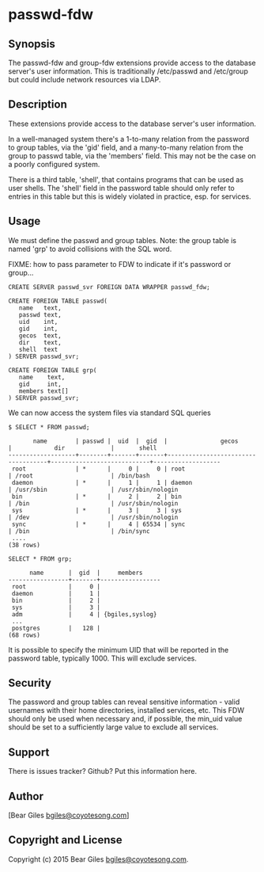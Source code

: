passwd-fdw
==========

Synopsis
--------

The passwd-fdw and group-fdw extensions provide access to the database server's
user information. This is traditionally /etc/passwd and /etc/group but could
include network resources via LDAP.

Description
-----------

These extensions provide access to the database server's user information.

In a well-managed system there's a 1-to-many relation from the password to
group tables, via the 'gid' field, and a many-to-many relation from the 
group to passwd table, via the 'members' field. This may not be the case 
on a poorly configured system.

There is a third table, 'shell', that contains programs that can be used 
as user shells. The 'shell' field in the password table should only refer
to entries in this table but this is widely violated in practice, esp. for
services.


Usage
-----

We must define the passwd and group tables.
Note: the group table is named 'grp' to avoid collisions with the SQL word.

FIXME: how to pass parameter to FDW to indicate if it's password or group...

```{sql}
CREATE SERVER passwd_svr FOREIGN DATA WRAPPER passwd_fdw;

CREATE FOREIGN TABLE passwd(
   name   text,
   passwd text,
   uid    int,
   gid    int,
   gecos  text,
   dir    text,
   shell  text
) SERVER passwd_svr;

CREATE FOREIGN TABLE grp(
   name    text,
   gid     int,
   members text[]
) SERVER passwd_svr;
```

We can now access the system files via standard SQL queries

```{sql}
$ SELECT * FROM passwd;

       name        | passwd |  uid  |  gid  |               gecos                |            dir             |       shell       
-------------------+--------+-------+-------+------------------------------------+----------------------------+-------------------
 root              | *      |     0 |     0 | root                               | /root                      | /bin/bash
 daemon            | *      |     1 |     1 | daemon                             | /usr/sbin                  | /usr/sbin/nologin
 bin               | *      |     2 |     2 | bin                                | /bin                       | /usr/sbin/nologin
 sys               | *      |     3 |     3 | sys                                | /dev                       | /usr/sbin/nologin
 sync              | *      |     4 | 65534 | sync                               | /bin                       | /bin/sync
 ....
(38 rows)

SELECT * FROM grp;

      name       |  gid  |     members     
-----------------+-------+-----------------
 root            |     0 | 
 daemon          |     1 | 
 bin             |     2 | 
 sys             |     3 | 
 adm             |     4 | {bgiles,syslog}
 ...
 postgres        |   128 | 
(68 rows)
```

It is possible to specify the minimum UID that will be reported in the password table,
typically 1000. This will exclude services.

Security
--------

The password and group tables can reveal sensitive information - valid usernames
with their home directories, installed services, etc. This FDW should only be used
when necessary and, if possible, the min_uid value should be set to a sufficiently
large value to exclude all services.

Support
-------

  There is issues tracker? Github? Put this information here.

Author
------

[Bear Giles <bgiles@coyotesong.com>]

Copyright and License
---------------------

Copyright (c) 2015 Bear Giles <bgiles@coyotesong.com>.

